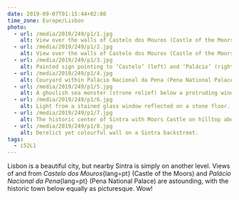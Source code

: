```yaml
---
date: 2019-09-07T01:15:44+02:00
time_zone: Europe/Lisbon
photo:
  - url: /media/2019/249/p1/1.jpg
    alt: View over the walls of Castelo dos Mouros (Castle of the Moors).
  - url: /media/2019/249/p1/2.jpg
    alt: View over the walls of Castelo dos Mouros (Castle of the Moors).
  - url: /media/2019/249/p1/3.jpg
    alt: Painted sign pointing to ‘Castelo’ (left) and ‘Palácio’ (right).
  - url: /media/2019/249/p1/4.jpg
    alt: Couryard within Palácio Nacional da Pena (Pena National Palace)
  - url: /media/2019/249/p1/5.jpg
    alt: A ghoulish sea monster (strone relief) below a protruding window.
  - url: /media/2019/249/p1/6.jpg
    alt: Light from a stained glass window reflected on a stone floor.
  - url: /media/2019/249/p1/7.jpg
    alt: The historic center of Sintra with Moors Castle on hilltop above.
  - url: /media/2019/249/p1/8.jpg
    alt: Derelict yet colourful wall on a Sintra backstreet.
tags:
  - i52L1
---
```


Lisbon is a beautiful city, but nearby Sintra is simply on another level. Views of and from _Castelo dos Mouros_{lang=pt} (Castle of the Moors) and _Palácio Nacional da Pena_{lang=pt} (Pena National Palace) are astounding, with the historic town below equally as picturesque. Wow!
